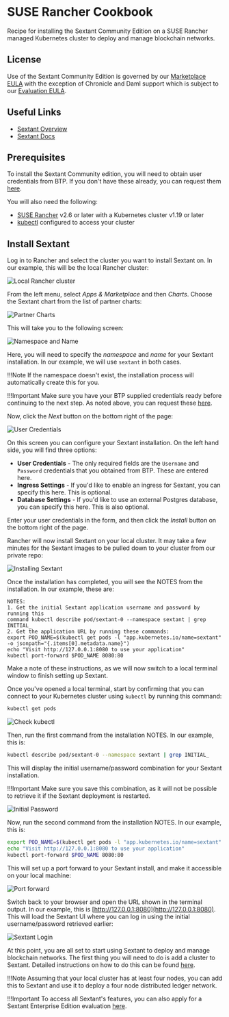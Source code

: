 # SUSE Rancher Cookbook

Recipe for installing the Sextant Community Edition on a SUSE Rancher managed
Kubernetes cluster to deploy and manage blockchain networks.

## License

Use of the Sextant Community Edition is governed by our
[Marketplace EULA](https://sextant-resources.s3.amazonaws.com/agreements/Blockchain+Technology+Partners+Limited+(Marketplace)+End+User+License+Agreement.pdf)
with the exception of Chronicle and Daml support which is subject to our
[Evaluation EULA](https://sextant-resources.s3.amazonaws.com/agreements/Blockchain+Technology+Partners+Limited+(Evaluation)+End+User+License+Agreement.pdf).

## Useful Links

* [Sextant Overview](https://btp.works/sextant)
* [Sextant Docs](https://docs.btp.works/sextant/overview/)

## Prerequisites

To install the Sextant Community edition, you will need to obtain user
credentials from BTP. If you don't have these already, you can request them
[here](https://btp.works/sextant/suse-rancher).

You will also need the following:

* [SUSE Rancher](https://www.suse.com/products/suse-rancher/) v2.6 or later with
  a Kubernetes cluster v1.19 or later
* [kubectl](https://kubernetes.io/docs/tasks/tools/#kubectl) configured to
  access your cluster

## Install Sextant

Log in to Rancher and select the cluster you want to install Sextant on.
In our example, this will be the local Rancher cluster:

![Local Rancher cluster](../images/rancher/local-cluster.png)

From the left menu, select _Apps & Marketplace_ and then _Charts_.
Choose the Sextant chart from the list of partner charts:

![Partner Charts](../images/rancher/partner-charts.png)

This will take you to the following screen:

![Namespace and Name](../images/rancher/install-metadata.png)

Here, you will need to specify the _namespace_ and _name_ for your Sextant
installation. In our example, we will use `sextant` in both cases.

!!!Note
    If the namespace doesn't exist, the installation process will automatically
    create this for you.

!!!Important
    Make sure you have your BTP supplied credentials ready before continuing to
    the next step. As noted above, you can request these
    [here](https://btp.works/sextant/suse-rancher).

Now, click the _Next_ button on the bottom right of the page:

![User Credentials](../images/rancher/user-credentials.png)

On this screen you can configure your Sextant installation. On the left hand
side, you will find three options:

* **User Credentials** - The only required fields are the `Username` and
  `Password` credentials that you obtained from BTP. These are entered here.
* **Ingress Settings** - If you'd like to enable an ingress for Sextant, you can
  specify this here. This is optional.
* **Database Settings** - If you'd like to use an external Postgres database,
  you can specify this here. This is also optional.

Enter your user credentials in the form, and then click the _Install_ button
on the bottom right of the page.

Rancher will now install Sextant on your local cluster. It may take a few
minutes for the Sextant images to be pulled down to your cluster from our
private repo:

![Installing Sextant](../images/rancher/installing-sextant.png)

Once the installation has completed, you will see the NOTES from the
installation. In our example, these are:

```text
NOTES:
1. Get the initial Sextant application username and password by running this
command kubectl describe pod/sextant-0 --namespace sextant | grep INITIAL_
2. Get the application URL by running these commands:
export POD_NAME=$(kubectl get pods -l "app.kubernetes.io/name=sextant" -o jsonpath="{.items[0].metadata.name}")
echo "Visit http://127.0.0.1:8080 to use your application"
kubectl port-forward $POD_NAME 8080:80
```

Make a note of these instructions, as we will now switch to a local terminal
window to finish setting up Sextant.

Once you've opened a local terminal, start by confirming that you can connect to
your Kubernetes cluster using `kubectl` by running this command:

```bash
kubectl get pods
```

![Check kubectl](../images/rancher/check-kubectl.png)

Then, run the first command from the installation NOTES.
In our example, this is:

```bash
kubectl describe pod/sextant-0 --namespace sextant | grep INITIAL_
```

This will display the initial username/password combination for your Sextant
installation.

!!!Important
    Make sure you save this combination, as it will not be possible to retrieve
    it if the Sextant deployment is restarted.

![Initial Password](../images/rancher/initial-password.png)

Now, run the second command from the installation NOTES.
In our example, this is:

```bash
export POD_NAME=$(kubectl get pods -l "app.kubernetes.io/name=sextant" -o jsonpath="{.items[0].metadata.name}")
echo "Visit http://127.0.0.1:8080 to use your application"
kubectl port-forward $POD_NAME 8080:80
```

This will set up a port forward to your Sextant install, and make it accessible
on your local machine:

![Port forward](../images/rancher/port-forward.png)

Switch back to your browser and open the URL shown in the terminal output. In
our example, this is [http://127.0.0.1:8080](http://127.0.0.1:8080). This will
load the Sextant UI where you can log in using the initial username/password
retrieved earlier:

![Sextant Login](../images/rancher/sextant-login.png)

At this point, you are all set to start using Sextant to deploy and manage
blockchain networks. The first thing you will need to do is add a cluster to
Sextant. Detailed instructions on how to do this can be found
[here](https://docs.btp.works/sextant/clusters/management/).

!!!Note
    Assuming that your local cluster has at least four nodes, you can add this
    to Sextant and use it to deploy a four node distributed ledger network.

!!!Important
    To access all Sextant's features, you can also apply for a Sextant
    Enterprise Edition evaluation
    [here](https://btp.works/sextant/evaluation).
